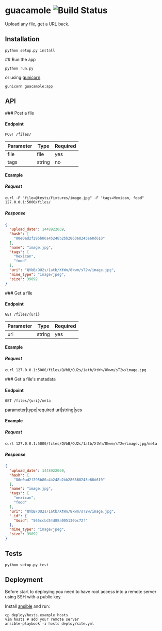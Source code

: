 # guacamole ![Build Status](https://travis-ci.org/Antojitos/guacamole.svg?branch=master)

Upload any file, get a URL back.

## Installation

`python setup.py install`

## Run the app

`python run.py`

or using [gunicorn](http://gunicorn.org/):

`gunicorn guacamole:app`

## API

### Post a file

#### Endpoint 
`POST /files/`
	
  Parameter   |    Type    | Required
------------- | ---------- | --------
    file      |    file    |   yes
    tags      |   string   |   no

#### Example

##### Request
`curl -F "file=@tests/fixtures/image.jpg" -F "tags=Mexican, food" 127.0.0.1:5000/files/`

##### Response
```json
{
  "upload_date": 1448922069,
  "hash": [
    "80e0ad2f295b80a4b248b2bb286368243e60d610"
  ],
  "name": "image.jpg",
  "tags": [
    "mexican",
    "food"
  ],
  "uri": "QVbB/OU2s/1atb/XtWn/8kwm/sT2w/image.jpg",
  "mime_type": "image/jpeg",
  "size": 39092
}
```

### Get a file

#### Endpoint 
`GET /files/{uri}`

  Parameter   |    Type    | Required
------------- | ---------- | --------
     uri      |   string   |   yes

#### Example

##### Request
`curl 127.0.0.1:5000/files/QVbB/OU2s/1atb/XtWn/8kwm/sT2w/image.jpg`


### Get a file's metadata

#### Endpoint 
`GET /files/{uri}/meta`

parameter|type|required
uri|string|yes

#### Example

##### Request
`curl 127.0.0.1:5000/files/QVbB/OU2s/1atb/XtWn/8kwm/sT2w/image.jpg/meta`

##### Response
```json
{
  "upload_date": 1448922069,
  "hash": [
    "80e0ad2f295b80a4b248b2bb286368243e60d610"
  ],
  "name": "image.jpg",
  "tags": [
    "mexican",
    "food"
  ],
  "uri": "QVbB/OU2s/1atb/XtWn/8kwm/sT2w/image.jpg",
  "_id": {
    "$oid": "565ccbd54d88a005130bc72f"
  },
  "mime_type": "image/jpeg",
  "size": 39092
}
```

## Tests

`python setup.py test`


## Deployment

Before start to deploying you need to have root access into a remote
server using SSH with a public key.

Install [ansible](<http://docs.ansible.com/ansible/intro_installation.html>) and run:

```shell
cp deploy/hosts.example hosts
vim hosts # add your remote server
ansible-playbook -i hosts deploy/site.yml
```
